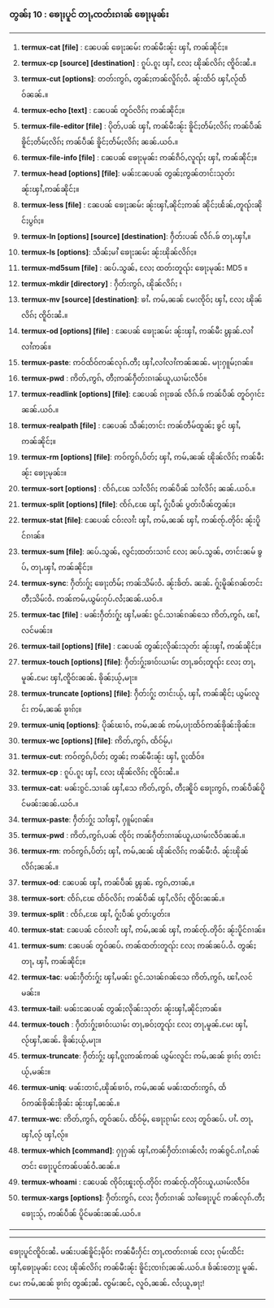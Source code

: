 ### တွၼ်ႈ 10 : ၶေႃႈပူင် တႃႇၸတ်းၵၢၼ် ၶေႃႈမုၼ်း
____
1. **termux-cat [file]** : ၼႄပၼ် ၶေႃႈၼမ်း ဢၼ်မီးၼႂ်း ၾၢႆႇ ဢၼ်ၼိုင်ႈ။
2. **termux-cp [source] [destination]** : ၵူပ်ႉၵူႈ ၾၢႆႇ လႄႈ ၽိုၼ်လိၵ်ႈ ၸိူဝ်းၼႆႉ။
3. **termux-cut [options]**: တတ်းဢွၵ်ႇ တွၼ်ႈဢၼ်လိူၵ်ႈဝႆႉ ၼႂ်းထႅဝ် ၾၢႆႇလႂ်ထႅဝ်ၼၼ်ႉ။
4. **termux-echo [text]** : ၼႄပၼ် တူဝ်လိၵ်ႈ ဢၼ်ၼိုင်ႈ။
5. **termux-file-editor [file]** : ပိုတ်ႇပၼ် ၾၢႆႇ ဢၼ်မီးၼႂ်း ၶိူင်ႈတႅမ်ႈလိၵ်ႈ ဢၼ်ပဵၼ် ၶိူင်ႈတႅမ်ႈလိၵ်ႈ ဢၼ်ပဵၼ် ၶိူင်ႈတႅမ်ႈလိၵ်ႈ ၼၼ်ႉယဝ်ႉ။
6. **termux-file-info [file]** : ၼႄပၼ် ၶေႃႈမုၼ်း ဢၼ်ၵဵဝ်ႇလူၺ်ႈ ၾၢႆႇ ဢၼ်ၼိုင်ႈ။
7. **termux-head [options] [file]**: မၼ်းၼႄပၼ် တွၼ်ႈဢွၼ်တၢင်းသုတ်း ၼႂ်းၾၢႆႇဢၼ်ၼိုင်ႈ။
8. **termux-less [file]** : ၼႄပၼ် ၶေႃႈၼမ်း ၼႂ်းၾၢႆႇၼိုင်ႈဢၼ် ၼိုင်ႈၽႅၼ်ႇတူၺ်းၼိုင်ႈပွၵ်ႈ။
9. **termux-ln [options] [source] [destination]**: ႁဵတ်းပၼ် လဵၵ်ႉၶ် တႃႇၾၢႆႇ။
10. **termux-ls [options]**: သဵၼ်ႈမၢႆ ၶေႃႈၼမ်း ၼႂ်းၽိုၼ်လိၵ်ႈ။
11. **termux-md5sum [file]** : ၼပ်ႉသွၼ်ႇ လႄႈ ထတ်းတူၺ်း ၶေႃႈမုၼ်း MD5 ။
12. **termux-mkdir [directory]** : ႁဵတ်းဢွၵ်ႇ ၽိုၼ်လိၵ်ႈ ၊
13. **termux-mv [source] [destination]**: ၶၢႆႉ ဢမ်ႇၼၼ် မႄးၸိုဝ်ႈ ၾၢႆႇ လႄႈ ၽိုၼ်လိၵ်ႈ ၸိူဝ်းၼႆႉ။
14. **termux-od [options] [file]** : ၼႄပၼ် ၶေႃႈၼမ်း ၼႂ်းၾၢႆႇ ဢၼ်မီး ၾွၼ်ႉလၢႆလၢႆဢၼ်။
15. **termux-paste**: ဢဝ်ထႅဝ်ဢၼ်လုၵ်ႉတီႈ ၾၢႆႇလၢႆလၢႆဢၼ်ၼၼ်ႉ မႃးႁူမ်ႈၵၼ်။
16. **termux-pwd** : ဢိတ်ႇဢွၵ်ႇ တီႈဢၼ်ႁဵတ်းၵၢၼ်ယူႇယၢမ်းလဵဝ်။
17. **termux-readlink [options] [file]**: ၼႄပၼ် ၵႃႈၶၼ် လဵၵ်ႉၶ် ဢၼ်ပဵၼ် တူဝ်ႁၢင်ႊ ၼၼ်ႉယဝ်ႉ။
18. **termux-realpath [file]** : ၼႄပၼ် သဵၼ်ႈတၢင်း ဢၼ်တဵမ်ထူၼ်ႈ ၶွင် ၾၢႆႇ ဢၼ်ၼိုင်ႈ။
19. **termux-rm [options] [file]**: ဢဝ်ဢွၵ်ႇပႅတ်ႈ ၾၢႆႇ ဢမ်ႇၼၼ် ၽိုၼ်လိၵ်ႈ ဢၼ်မီးၼႂ်း ၶေႃႈမုၼ်း။
20. **termux-sort [options]** : ၸႅၵ်ႇၽႄ သၢႆလိၵ်ႈ ဢၼ်ပဵၼ် သၢႆလိၵ်ႈ ၼၼ်ႉယဝ်ႉ။
21. **termux-split [options] [file]**: ၸႅၵ်ႇၽႄ ၾၢႆႇ ႁႂ်ႈပဵၼ် ပွတ်းပဵၼ်တွၼ်ႈ။
22. **termux-stat [file]**: ၼႄပၼ် ငဝ်းလၢႆး ၾၢႆႇ ဢမ်ႇၼၼ် ၾၢႆႇ ဢၼ်ၸႂ်ႉတိုဝ်း ၼႂ်းပိူင်ၵၢၼ်။
23. **termux-sum [file]**: ၼပ်ႉသွၼ်ႇ လွင်ႈထတ်းသၢင် လႄႈ ၼပ်ႉသွၼ်ႇ တၢင်းၼမ် ၶွပ်ႇ တႃႇၾၢႆႇ ဢၼ်ၼိုင်ႈ။
24. **termux-sync**: ႁဵတ်းႁႂ်ႈ ၶေႃႈတႅမ်ႈ ဢၼ်သိမ်းဝႆႉ ၼႂ်းၶႅတ်ႉ ၼၼ်ႉ ႁႂ်ႈမိူၼ်ၵၼ်တင်း တီႈသိမ်းဝႆႉ ဢၼ်ဢမ်ႇယွမ်းႁပ်ႉလႆႈၼၼ်ႉယဝ်ႉ။
25. **termux-tac [file]** : မၼ်းႁဵတ်းႁႂ်ႈ ၾၢႆႇမၼ်း ၵွင်ႉသၢၼ်ၵၼ်သေ ဢိတ်ႇဢွၵ်ႇ ၽၢႆႇလင်မၼ်း။
26. **termux-tail [options] [file]** : ၼႄပၼ် တွၼ်ႈလိုၼ်းသုတ်း ၼႂ်းၾၢႆႇ ဢၼ်ၼိုင်ႈ။
27. **termux-touch [options] [file]**: ႁဵတ်းႁႂ်ႈၶၢဝ်းယၢမ်း တႃႇၶဝ်ႈတူၺ်း လႄႈ တႃႇမူၼ်ႉမႄး ၾၢႆႇၸိူဝ်းၼၼ်ႉ ၶိုၼ်ႈယႂ်ႇမႃး။
28. **termux-truncate [options] [file]**: ႁဵတ်းႁႂ်ႈ တၢင်းယႂ်ႇ ၾၢႆႇ ဢၼ်ၼိုင်ႈ ယွမ်းလူင်း ဢမ်ႇၼၼ် ၶႂၢၵ်ႈ။
29. **termux-uniq [options]**: ပိုၼ်ၽၢဝ်ႇ ဢမ်ႇၼၼ် ဢမ်ႇပႃးထႅဝ်ဢၼ်ၶိုၼ်းၶိုၼ်း။
30. **termux-wc [options] [file]**: ဢိတ်ႇဢွၵ်ႇ ထႅဝ်မႂ်ႇ၊
31. **termux-cut**: ဢဝ်ဢွၵ်ႇပႅတ်ႈ တွၼ်ႈ ဢၼ်မီးၼႂ်း ၾၢႆႇ ၵူႈထႅဝ်။
32. **termux-cp** : ၵူပ်ႉၵူႈ ၾၢႆႇ လႄႈ ၽိုၼ်လိၵ်ႈ ၸိူဝ်းၼႆႉ။
33. **termux-cat**: မၼ်းၵွင်ႉသၢၼ် ၾၢႆႇသေ ဢိတ်ႇဢွၵ်ႇ တီႈၼိူဝ် ၶေႃႈဢွၵ်ႇ ဢၼ်ပဵၼ်ပိူင်မၼ်းၼၼ်ႉယဝ်ႉ။
34. **termux-paste**: ႁဵတ်းႁႂ်ႈ သၢႆၾၢႆႇ ႁူမ်ႈၵၼ်။
35. **termux-pwd** : ဢိတ်ႇဢွၵ်ႇပၼ် ၸိုဝ်ႈ ဢၼ်ႁဵတ်းၵၢၼ်ယူႇယၢမ်းလဵဝ်ၼၼ်ႉ။
36. **termux-rm**: ဢဝ်ဢွၵ်ႇပႅတ်ႈ ၾၢႆႇ ဢမ်ႇၼၼ် ၽိုၼ်လိၵ်ႈ ဢၼ်မီးဝႆႉ ၼႂ်းၽိုၼ်လိၵ်ႈၼၼ်ႉ။
37. **termux-od**: ၼႄပၼ် ၾၢႆႇ ဢၼ်ပဵၼ် ၾွၼ်ႉ ဢွၵ်ႇတၢၼ်ႇ။
38. **termux-sort**: ၸႅၵ်ႇၽႄ ထႅဝ်လိၵ်ႈ ဢၼ်ပဵၼ် ၾၢႆႇလိၵ်ႈ ၸိူဝ်းၼၼ်ႉ။
39. **termux-split** : ၸႅၵ်ႇၽႄ ၾၢႆႇ ႁႂ်ႈပဵၼ် ပွတ်းပွတ်း။
40. **termux-stat**: ၼႄပၼ် ငဝ်းလၢႆး ၾၢႆႇ ဢမ်ႇၼၼ် ၾၢႆႇ ဢၼ်ၸႂ်ႉတိုဝ်း ၼႂ်းပိူင်ၵၢၼ်။
41. **termux-sum**: ၼႄပၼ် တူဝ်ၼပ်ႉ ဢၼ်ထတ်းတူၺ်း လႄႈ ဢၼ်ၼပ်ႉဝႆႉ တွၼ်ႈတႃႇ ၾၢႆႇ ဢၼ်ၼိုင်ႈ။
42. **termux-tac**: မၼ်းႁဵတ်းႁႂ်ႈ ၾၢႆႇမၼ်း ၵွင်ႉသၢၼ်ၵၼ်သေ ဢိတ်ႇဢွၵ်ႇ ၽၢႆႇလင်မၼ်း။
43. **termux-tail**: မၼ်းၼႄပၼ် တွၼ်ႈလိုၼ်းသုတ်း ၼႂ်းၾၢႆႇၼိုင်ႈဢၼ်။
44. **termux-touch** : ႁဵတ်းႁႂ်ႈၶၢဝ်းယၢမ်း တႃႇၶဝ်ႈတူၺ်း လႄႈ တႃႇမူၼ်ႉမႄး ၾၢႆႇလႂ်ၾၢႆႇၼၼ်ႉ ၶိုၼ်ႈယႂ်ႇမႃး။
45. **termux-truncate**: ႁဵတ်းႁႂ်ႈ ၾၢႆႇၵူႈဢၼ်ဢၼ် ယွမ်းလူင်း ဢမ်ႇၼၼ် ၶႂၢၵ်ႈ တၢင်းယႂ်ႇမၼ်း။
46. ​​**termux-uniq**: မၼ်းတၢင်ႇၽိုၼ်ၶၢဝ်ႇ ဢမ်ႇၼၼ် မၼ်းထတ်းဢွၵ်ႇ ထႅဝ်ဢၼ်ၶိုၼ်းၶိုၼ်း ၼႂ်းၾၢႆႇၼၼ်ႉ။
47. **termux-wc**: ဢိတ်ႇဢွၵ်ႇ တူဝ်ၼပ်ႉ ထႅဝ်မႂ်ႇ ၶေႃႈၵႂၢမ်း လႄႈ တူဝ်ၼပ်ႉ ပၢႆႉ တႃႇ ၾၢႆႇလႂ် ၾၢႆႇလႂ်။
48. **termux-which [command]**: ႁႃႁၼ် ၾၢႆႇဢၼ်ႁဵတ်းၵၢၼ်လႆႈ ဢၼ်ၵွင်ႉၵၢႆႇၵၼ်တင်း ၶေႃႈပူင်ဢၼ်ပၼ်ဝႆႉၼၼ်ႉ။
49. **termux-whoami** : ၼႄပၼ် ၸိုဝ်ႈၽူႈၸႂ်ႉတိုဝ်း ဢၼ်ၸႂ်ႉတိုဝ်းယူႇယၢမ်းလဵဝ်။
50. **termux-xargs [options]**: ႁဵတ်းဢွၵ်ႇ လႄႈ ႁဵတ်းၵၢၼ် သၢႆၶေႃႈပူင် ဢၼ်လုၵ်ႉတီႈ ၶေႃႈသႂ်ႇ ဢၼ်ပဵၼ် ပိူင်မၼ်းၼၼ်ႉယဝ်ႉ။
____
____

ၶေႃႈပူင်ၸိူဝ်းၼႆႉ မၼ်းပၼ်ၶိူင်ႈမိုဝ်း ဢၼ်မီးႁႅင်း တႃႇၸတ်းၵၢၼ် လႄႈ ၵုမ်းထိင်း ၾၢႆႇၶေႃႈမုၼ်း လႄႈ ၽိုၼ်လိၵ်ႈ ဢၼ်မီးၼႂ်း ၶိူင်ႈၸၢၵ်ႈၼၼ်ႉယဝ်ႉ။ ၶႅၼ်းတေႃႈ မူၼ်ႉမႄး ဢမ်ႇၼၼ် ၶႂၢၵ်ႈ တွၼ်ႈၼႆႉ ၸွမ်းၼင်ႇ လူဝ်ႇၼၼ်ႉ လႆႈယူႇၶႃႈ!
____